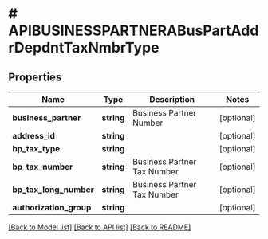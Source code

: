 # # APIBUSINESSPARTNERABusPartAddrDepdntTaxNmbrType

## Properties

Name | Type | Description | Notes
------------ | ------------- | ------------- | -------------
**business_partner** | **string** | Business Partner Number | [optional]
**address_id** | **string** |  | [optional]
**bp_tax_type** | **string** |  | [optional]
**bp_tax_number** | **string** | Business Partner Tax Number | [optional]
**bp_tax_long_number** | **string** | Business Partner Tax Number | [optional]
**authorization_group** | **string** |  | [optional]

[[Back to Model list]](../../README.md#models) [[Back to API list]](../../README.md#endpoints) [[Back to README]](../../README.md)
